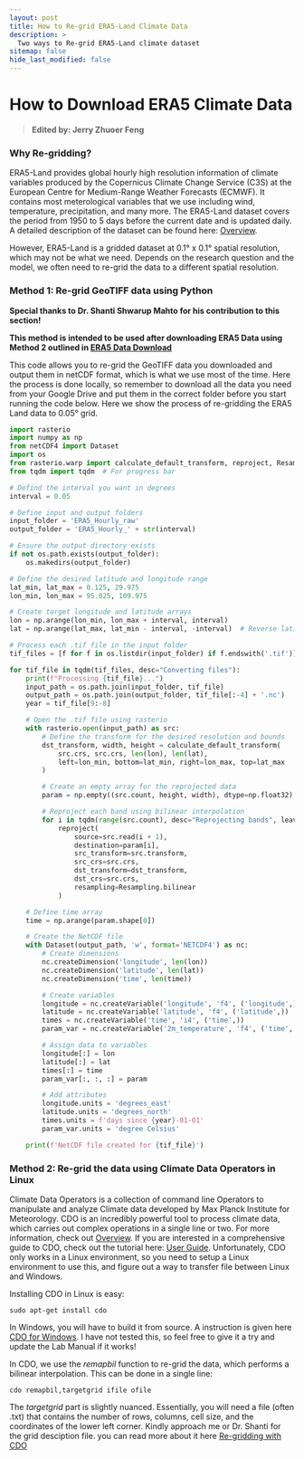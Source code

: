 ```yaml
---
layout: post
title: How to Re-grid ERA5-Land Climate Data
description: >
  Two ways to Re-grid ERA5-Land climate dataset
sitemap: false
hide_last_modified: false
---
```


# How to Download ERA5 Climate Data
>**Edited by: Jerry Zhuoer Feng**

### Why Re-gridding?

ERA5-Land provides global hourly high resolution information of climate variables produced by the Copernicus Climate Change Service (C3S) at the European Centre for Medium-Range Weather Forecasts (ECMWF). It contains most meterological variables that we use including wind, temperature, precipitation, and many more. The ERA5-Land dataset covers the period from 1950 to 5 days before the current date and is updated daily. A detailed description of the dataset can be found here: [Overview](https://cds.climate.copernicus.eu/datasets/reanalysis-era5-land?tab=overview). 

However, ERA5-Land is a gridded dataset at 0.1° x 0.1° spatial resolution, which may not be what we need. Depends on the research question and the model, we often need to re-grid the data to a different spatial resolution. 

### Method 1: Re-grid GeoTIFF data using Python

**Special thanks to Dr. Shanti Shwarup Mahto for his contribution to this section!**

**This method is intended to be used after downloading ERA5 Data using Method 2 outlined in [ERA5 Data Download](https://critical-infrastructure-systems-lab.github.io/manual/programming/2024-10-21-ERA5-Data-Download/)** 

This code allows you to re-grid the GeoTIFF data you downloaded and output them in netCDF format, which is what we use most of the time. Here the process is done locally, so remember to download all the data you need from your Google Drive and put them in the correct folder before you start running the code below. Here we show the process of re-gridding the ERA5 Land data to 0.05° grid.

```python 
import rasterio
import numpy as np
from netCDF4 import Dataset
import os
from rasterio.warp import calculate_default_transform, reproject, Resampling
from tqdm import tqdm  # For progress bar

# Defind the interval you want in degrees
interval = 0.05

# Define input and output folders
input_folder = 'ERA5_Hourly_raw'
output_folder = 'ERA5_Hourly_' + str(interval)

# Ensure the output directory exists
if not os.path.exists(output_folder):
    os.makedirs(output_folder)

# Define the desired latitude and longitude range
lat_min, lat_max = 0.125, 29.975
lon_min, lon_max = 95.025, 109.975

# Create target longitude and latitude arrays
lon = np.arange(lon_min, lon_max + interval, interval)
lat = np.arange(lat_max, lat_min - interval, -interval)  # Reverse latitude to correct upside-down issue

# Process each .tif file in the input folder
tif_files = [f for f in os.listdir(input_folder) if f.endswith('.tif')]

for tif_file in tqdm(tif_files, desc="Converting files"):
    print(f"Processing {tif_file}...")
    input_path = os.path.join(input_folder, tif_file)
    output_path = os.path.join(output_folder, tif_file[:-4] + '.nc')
    year = tif_file[9:-8]

    # Open the .tif file using rasterio
    with rasterio.open(input_path) as src:
        # Define the transform for the desired resolution and bounds
        dst_transform, width, height = calculate_default_transform(
            src.crs, src.crs, len(lon), len(lat),
            left=lon_min, bottom=lat_min, right=lon_max, top=lat_max
        )

        # Create an empty array for the reprojected data
        param = np.empty((src.count, height, width), dtype=np.float32)

        # Reproject each band using bilinear interpolation
        for i in tqdm(range(src.count), desc="Reprojecting bands", leave=False):
            reproject(
                source=src.read(i + 1),
                destination=param[i],
                src_transform=src.transform,
                src_crs=src.crs,
                dst_transform=dst_transform,
                dst_crs=src.crs,
                resampling=Resampling.bilinear
            )

    # Define time array
    time = np.arange(param.shape[0])

    # Create the NetCDF file
    with Dataset(output_path, 'w', format='NETCDF4') as nc:
        # Create dimensions
        nc.createDimension('longitude', len(lon))
        nc.createDimension('latitude', len(lat))
        nc.createDimension('time', len(time))

        # Create variables
        longitude = nc.createVariable('longitude', 'f4', ('longitude',))
        latitude = nc.createVariable('latitude', 'f4', ('latitude',))
        times = nc.createVariable('time', 'i4', ('time',))
        param_var = nc.createVariable('2m_temperature', 'f4', ('time', 'latitude', 'longitude'), zlib=True, complevel=4)

        # Assign data to variables
        longitude[:] = lon
        latitude[:] = lat
        times[:] = time
        param_var[:, :, :] = param

        # Add attributes
        longitude.units = 'degrees_east'
        latitude.units = 'degrees_north'
        times.units = f'days since {year}-01-01'
        param_var.units = 'degree Celsius'

    print(f'NetCDF file created for {tif_file}')
```

### Method 2: Re-grid the data using Climate Data Operators in Linux

Climate Data Operators is a collection of command line Operators to manipulate and analyze Climate data developed by Max Planck Institute for Meteorology. CDO is an incredibly powerful tool to process climate data, which carries out complex operations in a single line or two. For more information, check out [Overview]("https://code.mpimet.mpg.de/projects/cdo"). If you are interested in a comprehensive guide to CDO, check out the tutorial here: [User Guide]("https://code.mpimet.mpg.de/projects/cdo/embedded/index.html"). Unfortunately, CDO only works in a Linux environment, so you need to setup a Linux environment to use this, and figure out a way to transfer file between Linux and Windows.

Installing CDO in Linux is easy:

```
sudo apt-get install cdo
```

In Windows, you will have to build it from source. A instruction is given here [CDO for Windows](https://code.mpimet.mpg.de/projects/cdo/wiki/Win32). I have not tested this, so feel free to give it a try and update the Lab Manual if it works!

In CDO, we use the *remapbil* function to re-grid the data, which performs a bilinear interpolation. This can be done in a single line:

```
cdo remapbil,targetgrid ifile ofile
```

The *targetgrid* part is slightly nuanced. Essentially, you will need a file (often .txt) that contains the number of rows, columns, cell size, and the coordinates of the lower left corner. Kindly approach me or Dr. Shanti for the grid desciption file. you can read more about it here [Re-gridding with CDO](https://www.climate-cryosphere.org/wiki/index.php/Regridding_with_CDO)